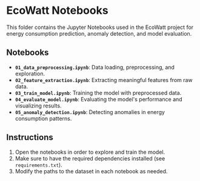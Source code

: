 # EcoWatt Notebooks

This folder contains the Jupyter Notebooks used in the EcoWatt project for energy consumption prediction, anomaly detection, and model evaluation.

## Notebooks

- **`01_data_preprocessing.ipynb`**: Data loading, preprocessing, and exploration.
- **`02_feature_extraction.ipynb`**: Extracting meaningful features from raw data.
- **`03_train_model.ipynb`**: Training the model with preprocessed data.
- **`04_evaluate_model.ipynb`**: Evaluating the model's performance and visualizing results.
- **`05_anomaly_detection.ipynb`**: Detecting anomalies in energy consumption patterns.

## Instructions

1. Open the notebooks in order to explore and train the model.
2. Make sure to have the required dependencies installed (see `requirements.txt`).
3. Modify the paths to the dataset in each notebook as needed.
